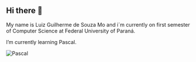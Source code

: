 ## Hi there 👋

My name is Luiz Guilherme de Souza Mo and i´m currently on first semester of Computer Science at Federal University of Paraná. 

I’m currently learning Pascal.

![Pascal](https://upload.wikimedia.org/wikipedia/commons/thumb/f/f5/Free_Pascal_Logo.svg/1024px-Free_Pascal_Logo.svg.png)
